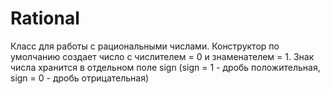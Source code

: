 # Rational
Класс для работы с рациональными числами.
Конструктор по умолчанию создает число с числителем = 0 и знаменателем = 1.
Знак числа хранится в отдельном поле sign (sign = 1 - дробь положительная, sign = 0 - дробь отрицательная)
